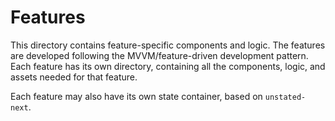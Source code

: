 # Features

This directory contains feature-specific components and logic. The features are developed following the MVVM/feature-driven development pattern. Each feature has its own directory, containing all the components, logic, and assets needed for that feature.

Each feature may also have its own state container, based on `unstated-next`.
